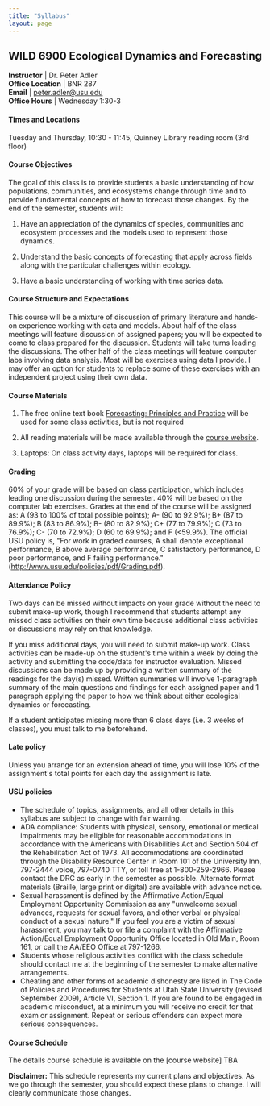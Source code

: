 ```yaml
---
title: "Syllabus"
layout: page
---
```



## WILD 6900 Ecological Dynamics and Forecasting

**Instructor**      | Dr. Peter Adler <br>
**Office Location** | BNR 287 <br>
**Email**           | <peter.adler@usu.edu> <br>
**Office Hours**    | Wednesday 1:30-3 <br>                 
			
												 
#### **Times and Locations**

Tuesday and Thursday, 10:30 - 11:45, Quinney Library reading room (3rd floor)

#### **Course Objectives**

The goal of this class is to provide students a basic understanding of how populations, communities, and ecosystems change through time and to provide fundamental concepts of how to forecast those changes. By the end of the semester, students will:

1. Have an appreciation of the dynamics of species, communities and ecosystem processes and the models used to represent those dynamics.

2. Understand the basic concepts of forecasting that apply across fields along with the particular challenges within ecology.

3. Have a basic understanding of working with time series data.

#### **Course Structure and Expectations**

This course will be a mixture of discussion of primary literature and hands-on experience working with data and models. About half of the class meetings will feature discussion of assigned papers; you will be expected to come to class prepared for the discussion. Students will take turns leading the discussions. The other half of the class meetings will feature computer labs involving data analysis. Most will be exercises using data I provide. I may offer an option for students to replace some of these exercises with an independent project using their own data. 

#### **Course Materials**

1)  The free online text book [Forecasting: Principles and Practice](https://www.otexts.org/fpp) 
    will be used for some class activities, but is not required

2)  All reading materials will be made available through the [course website](https://weecology.github.io/forecasting-dynamics-course/). 

3)  Laptops: On class activity days, laptops will be required for class.


#### **Grading**

60% of your grade will be based on class participation, which includes leading one discussion during the semester. 40% will be based on the computer lab exercises. Grades at the end of the course will be assigned as: A (93 to 100% of total possible points); A- (90 to 92.9%); B+ (87 to 89.9%); B (83 to 86.9%); B- (80 to 82.9%); C+ (77 to 79.9%); C (73 to 76.9%); C- (70 to 72.9%); D (60 to 69.9%); and F (<59.9%). The official USU policy is, "For work in graded courses, A shall denote exceptional performance, B above average performance, C satisfactory performance, D poor performance, and F failing performance." (http://www.usu.edu/policies/pdf/Grading.pdf).

#### **Attendance Policy**

Two days can be missed without impacts on your grade without the need to submit make-up work, though I recommend that students attempt any missed class activities on their own time because additional class activities or discussions may rely on that knowledge.

If you miss additional days, you will need to submit make-up work. Class activities can be made-up on the student's time within a week by doing the activity and submitting the code/data for instructor evaluation. Missed discussions can be made up by providing a written summary of the readings for the day(s) missed. Written summaries will involve 1-paragraph summary of the main questions and findings for each assigned paper and 1 paragraph applying the paper to how we think about either ecological dynamics or forecasting.

If a student anticipates missing more than 6 class days (i.e. 3 weeks of classes), you must talk to me beforehand.

#### **Late policy**

Unless you arrange for an extension ahead of time, you will lose 10% of the assignment's total points for each day the assignment is late.

#### **USU policies**

* The schedule of topics, assignments, and all other details in this syllabus are subject to change with fair warning. 
* ADA compliance: Students with physical, sensory, emotional or medical impairments may be eligible for reasonable accommodations in accordance with the Americans with Disabilities Act and Section 504 of the Rehabilitation Act of 1973. All accommodations are coordinated through the Disability Resource Center in Room 101 of the University Inn, 797-2444 voice, 797-0740 TTY, or toll free at 1-800-259-2966. Please contact the DRC as early in the semester as possible. Alternate format materials (Braille, large print or digital) are available with advance notice. 
* Sexual harassment is defined by the Affirmative Action/Equal Employment Opportunity Commission as any "unwelcome sexual advances, requests for sexual favors, and other verbal or physical conduct of a sexual nature." If you feel you are a victim of sexual harassment, you may talk to or file a complaint with the Affirmative Action/Equal Employment Opportunity Office located in Old Main, Room 161, or call the AA/EEO Office at 797-1266. 
* Students whose religious activities conflict with the class schedule should contact me at the beginning of the semester to make alternative arrangements. 
* Cheating and other forms of academic dishonesty are listed in The Code of Policies and Procedures for Students at Utah State University (revised September 2009), Article VI, Section 1. If you are found to be engaged in academic misconduct, at a minimum you will receive no credit for that exam or assignment. Repeat or serious offenders can expect more serious consequences. 

#### **Course Schedule**

The details course schedule is available on the [course website] TBA

**Disclaimer:** This schedule represents my current plans and
objectives. As we go through the semester, you should expect these
plans to change. I will clearly communicate those changes.
